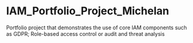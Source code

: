 # IAM_Portfolio_Project_Michelan
Portfolio project that demonstrates the use of core IAM components such as GDPR; Role-based access control or audit and threat analysis
